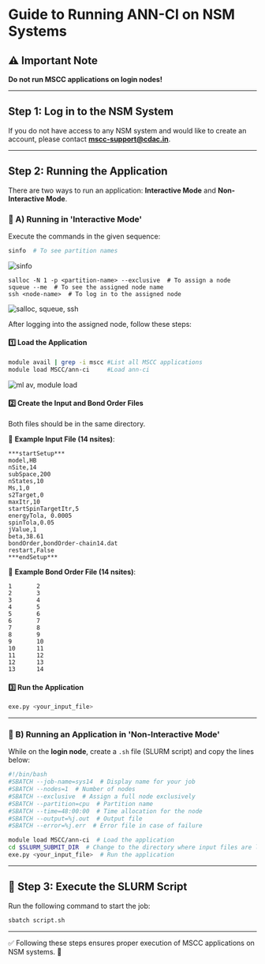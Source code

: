 # Guide to Running ANN-CI on NSM Systems

## ⚠️ Important Note
**Do not run MSCC applications on login nodes!**

---

##  Step 1: Log in to the NSM System
If you do not have access to any NSM system and would like to create an account, please contact **mscc-support@cdac.in**.



---

##  Step 2: Running the Application
There are two ways to run an application: **Interactive Mode** and **Non-Interactive Mode**.

### 🔹 A) Running in 'Interactive Mode'
Execute the commands in the given sequence:

```bash
sinfo  # To see partition names
```
![sinfo](https://github.com/user-attachments/assets/c5d96234-f6f9-4f47-9104-ac35cc33bf68)
```
salloc -N 1 -p <partition-name> --exclusive  # To assign a node
squeue --me  # To see the assigned node name
ssh <node-name>  # To log in to the assigned node
```
![salloc, squeue, ssh](https://github.com/user-attachments/assets/7629194c-36b1-49f9-bde5-3499c7b640a7)



After logging into the assigned node, follow these steps:

#### 1️⃣ Load the Application
```bash
module avail | grep -i mscc #List all MSCC applications
module load MSCC/ann-ci     #Load ann-ci
```
![ml av, module load](https://github.com/user-attachments/assets/10b226df-1f10-4a50-8728-89b06626eac8)


#### 2️⃣ Create the Input and Bond Order Files
Both files should be in the same directory.

📌 **Example Input File (14 nsites)**:
```
***startSetup***
model,HB
nSite,14
subSpace,200
nStates,10
Ms,1,0
s2Target,0
maxItr,10
startSpinTargetItr,5
energyTola, 0.0005
spinTola,0.05
jValue,1
beta,38.61
bondOrder,bondOrder-chain14.dat
restart,False
***endSetup***
```

📌 **Example Bond Order File (14 nsites)**:
```
1       2
2       3
3       4
4       5
5       6
6       7
7       8
8       9
9       10
10      11
11      12
12      13
13      14
```

#### 3️⃣ Run the Application
```bash
exe.py <your_input_file>
```

---

### 🔹 B) Running an Application in 'Non-Interactive Mode'
While on the **login node**, create a `.sh` file (SLURM script) and copy the lines below:

```bash
#!/bin/bash
#SBATCH --job-name=sys14  # Display name for your job
#SBATCH --nodes=1  # Number of nodes
#SBATCH --exclusive  # Assign a full node exclusively
#SBATCH --partition=cpu  # Partition name
#SBATCH --time=48:00:00  # Time allocation for the node
#SBATCH --output=%j.out  # Output file
#SBATCH --error=%j.err  # Error file in case of failure

module load MSCC/ann-ci  # Load the application
cd $SLURM_SUBMIT_DIR  # Change to the directory where input files are located
exe.py <your_input_file>  # Run the application
```

---

## 🚀 Step 3: Execute the SLURM Script
Run the following command to start the job:
```bash
sbatch script.sh
```

---

✅ Following these steps ensures proper execution of MSCC applications on NSM systems. 🚀

